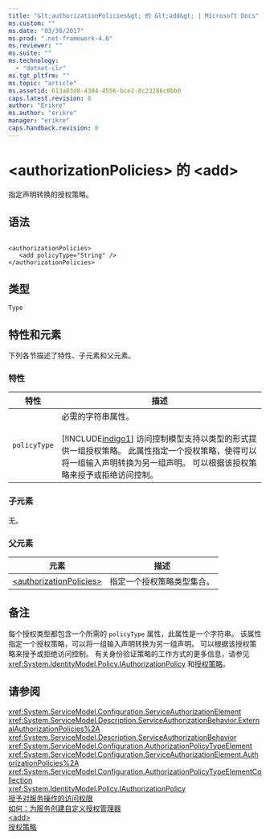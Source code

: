 ```yaml
---
title: "&lt;authorizationPolicies&gt; 的 &lt;add&gt; | Microsoft Docs"
ms.custom: ""
ms.date: "03/30/2017"
ms.prod: ".net-framework-4.6"
ms.reviewer: ""
ms.suite: ""
ms.technology: 
  - "dotnet-clr"
ms.tgt_pltfrm: ""
ms.topic: "article"
ms.assetid: 613a03d8-4384-4556-bce2-8c23286c0bb0
caps.latest.revision: 8
author: "Erikre"
ms.author: "erikre"
manager: "erikre"
caps.handback.revision: 8
---
```

# &lt;authorizationPolicies&gt; 的 &lt;add&gt;
指定声明转换的授权策略。  
  
## 语法  
  
```  
  
<authorizationPolicies>  
   <add policyType="String" />  
</authorizationPolicies>  
```  
  
## 类型  
 `Type`  
  
## 特性和元素  
 下列各节描述了特性、子元素和父元素。  
  
### 特性  
  
|特性|描述|  
|--------|--------|  
|`policyType`|必需的字符串属性。<br /><br /> [!INCLUDE[indigo1](../../../../../includes/indigo1-md.md)] 访问控制模型支持以类型的形式提供一组授权策略。  此属性指定一个授权策略，使得可以将一组输入声明转换为另一组声明。  可以根据该授权策略来授予或拒绝访问控制。|  
  
### 子元素  
 无。  
  
### 父元素  
  
|元素|描述|  
|--------|--------|  
|[\<authorizationPolicies\>](../../../../../docs/framework/configure-apps/file-schema/wcf/authorizationpolicies.md)|指定一个授权策略类型集合。|  
  
## 备注  
 每个授权类型都包含一个所需的 `policyType` 属性，此属性是一个字符串。  该属性指定一个授权策略，可以将一组输入声明转换为另一组声明。  可以根据该授权策略来授予或拒绝访问控制。  有关身份验证策略的工作方式的更多信息，请参见 <xref:System.IdentityModel.Policy.IAuthorizationPolicy> 和[授权策略](../../../../../docs/framework/wcf/samples/authorization-policy.md)。  
  
## 请参阅  
 <xref:System.ServiceModel.Configuration.ServiceAuthorizationElement>   
 <xref:System.ServiceModel.Description.ServiceAuthorizationBehavior.ExternalAuthorizationPolicies%2A>   
 <xref:System.ServiceModel.Description.ServiceAuthorizationBehavior>   
 <xref:System.ServiceModel.Configuration.AuthorizationPolicyTypeElement>   
 <xref:System.ServiceModel.Configuration.ServiceAuthorizationElement.AuthorizationPolicies%2A>   
 <xref:System.ServiceModel.Configuration.AuthorizationPolicyTypeElementCollection>   
 <xref:System.IdentityModel.Policy.IAuthorizationPolicy>   
 [授予对服务操作的访问权限](../../../../../docs/framework/wcf/samples/authorizing-access-to-service-operations.md)   
 [如何：为服务创建自定义授权管理器](../../../../../docs/framework/wcf/extending/how-to-create-a-custom-authorization-manager-for-a-service.md)   
 [\<add\>](../../../../../docs/framework/configure-apps/file-schema/wcf/add-of-authorizationpolicies.md)   
 [授权策略](../../../../../docs/framework/wcf/samples/authorization-policy.md)